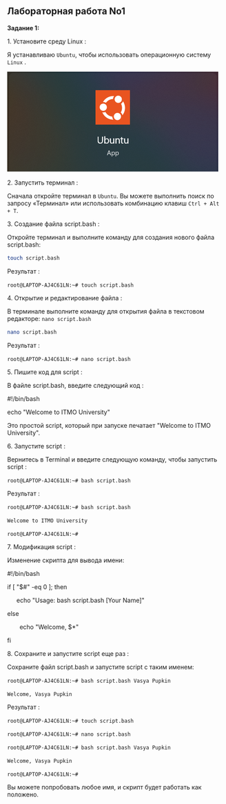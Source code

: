 ﻿## Лабораторная работа No1

**Задание 1:**

1\. Установите среду Linux :

Я устанавливаю `Ubuntu`, чтобы использовать операционную систему `Linux` .

![image](https://github.com/haha523/lab-1.linux/blob/fdcb31455a00e4e6a97fb9052e089b2bb2f124b4/app%20Ubuntu.png)

2\. Запустить терминал :

Сначала откройте терминал в `Ubuntu`. Вы можете выполнить поиск по запросу «Терминал» или использовать комбинацию клавиш `Ctrl + Alt + T`.

3\. Создание файла script.bash :

Откройте терминал и выполните команду для создания нового файла script.bash:

```bash
touch script.bash
```
Результат :
 
 `root@LAPTOP-AJ4C61LN:~# touch script.bash`

4\. Открытие и редактирование файла :

В терминале выполните команду для открытия файла в текстовом редакторе:  `nano script.bash`

```bash
nano script.bash
```
Результат :

`root@LAPTOP-AJ4C61LN:~# nano script.bash`

5\. Пишите код для script :

В файле script.bash, введите следующий код :

#!/bin/bash

echo "Welcome to ITMO University"

Это простой script, который при запуске печатает "Welcome to ITMO University".

6\. Запустите script :

Вернитесь в Terminal и введите следующую команду, чтобы запустить script :

`root@LAPTOP-AJ4C61LN:~# bash script.bash`

Результат :

`root@LAPTOP-AJ4C61LN:~# bash script.bash`

`Welcome to ITMO University`

`root@LAPTOP-AJ4C61LN:~#`

7\. Модификация script :

Изменение скрипта для вывода имени:

#!/bin/bash

if [ "$#" -eq 0 ]; then

`   `echo "Usage: bash script.bash [Your Name]"

else

`    `echo "Welcome, $\*"

fi

8\. Сохраните и запустите script еще раз :

Сохраните файл script.bash и запустите script с таким именем:

`root@LAPTOP-AJ4C61LN:~# bash script.bash Vasya Pupkin`

`Welcome, Vasya Pupkin`

Результат :

`root@LAPTOP-AJ4C61LN:~# touch script.bash`

`root@LAPTOP-AJ4C61LN:~# nano script.bash`

`root@LAPTOP-AJ4C61LN:~# bash script.bash Vasya Pupkin`

`Welcome, Vasya Pupkin`

`root@LAPTOP-AJ4C61LN:~#`

Вы можете попробовать любое имя, и скрипт будет работать как положено.
